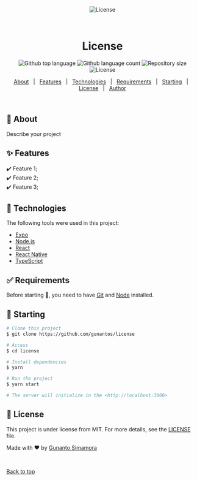 <div align="center" id="top"> 
  <img src="./.github/app.gif" alt="License" />

&#xa0;

  <!-- <a href="https://license.netlify.app">Demo</a> -->
</div>

<h1 align="center">License</h1>

<p align="center">
  <img alt="Github top language" src="https://img.shields.io/github/languages/top/gunantos/license?color=56BEB8">

  <img alt="Github language count" src="https://img.shields.io/github/languages/count/gunantos/license?color=56BEB8">

  <img alt="Repository size" src="https://img.shields.io/github/repo-size/gunantos/license?color=56BEB8">

  <img alt="License" src="https://img.shields.io/github/license/gunantos/license?color=56BEB8">

  <!-- <img alt="Github issues" src="https://img.shields.io/github/issues/gunantos/license?color=56BEB8" /> -->

  <!-- <img alt="Github forks" src="https://img.shields.io/github/forks/gunantos/license?color=56BEB8" /> -->

  <!-- <img alt="Github stars" src="https://img.shields.io/github/stars/gunantos/license?color=56BEB8" /> -->
</p>

<!-- Status -->

<!-- <h4 align="center">
	🚧  License 🚀 Under construction...  🚧
</h4>

<hr> -->

<p align="center">
  <a href="#dart-about">About</a> &#xa0; | &#xa0; 
  <a href="#sparkles-features">Features</a> &#xa0; | &#xa0;
  <a href="#rocket-technologies">Technologies</a> &#xa0; | &#xa0;
  <a href="#white_check_mark-requirements">Requirements</a> &#xa0; | &#xa0;
  <a href="#checkered_flag-starting">Starting</a> &#xa0; | &#xa0;
  <a href="#memo-license">License</a> &#xa0; | &#xa0;
  <a href="https://github.com/gunantos" target="_blank">Author</a>
</p>

<br>

## :dart: About

Describe your project

## :sparkles: Features

:heavy_check_mark: Feature 1;\
:heavy_check_mark: Feature 2;\
:heavy_check_mark: Feature 3;

## :rocket: Technologies

The following tools were used in this project:

- [Expo](https://expo.io/)
- [Node.js](https://nodejs.org/en/)
- [React](https://pt-br.reactjs.org/)
- [React Native](https://reactnative.dev/)
- [TypeScript](https://www.typescriptlang.org/)

## :white_check_mark: Requirements

Before starting :checkered_flag:, you need to have [Git](https://git-scm.com) and [Node](https://nodejs.org/en/) installed.

## :checkered_flag: Starting

```bash
# Clone this project
$ git clone https://github.com/gunantos/license

# Access
$ cd license

# Install dependencies
$ yarn

# Run the project
$ yarn start

# The server will initialize in the <http://localhost:3000>
```

## :memo: License

This project is under license from MIT. For more details, see the [LICENSE](LICENSE.md) file.

Made with :heart: by <a href="https://github.com/gunantos" target="_blank">Gunanto Simamora</a>

&#xa0;

<a href="#top">Back to top</a>
